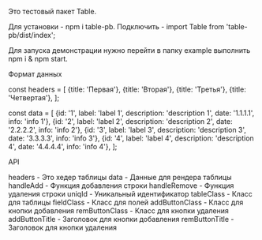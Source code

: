 Это тестовый пакет Table.

Для установки - npm i table-pb.
Подключить - import Table from 'table-pb/dist/index';

Для запуска демонстрации нужно перейти в папку example выполнить npm i & npm start.

Формат данных

const headers = [
    {title: 'Первая'},
    {title: 'Вторая'},
    {title: 'Третья'},
    {title: 'Четвертая'},
];

const data = [
    {id: '1', label: 'label 1', description: 'description 1', date: '1.1.1.1', info: 'info 1'},
    {id: '2', label: 'label 2', description: 'description 2', date: '2.2.2.2', info: 'info 2'},
    {id: '3', label: 'label 3', description: 'description 3', date: '3.3.3.3', info: 'info 3'},
    {id: '4', label: 'label 4', description: 'description 4', date: '4.4.4.4', info: 'info 4'},
];

API

headers - Это хедер таблицы
data - Данные для рендера таблицы
handleAdd - Функция добавления строки
handleRemove - Функция удаления строки
uniqId - Уникальный идентификатор
tableClass - Класс для таблицы
fieldClass - Класс для полей
addButtonClass - Класс для кнопки добавления
remButtonClass - Класс для кнопки удаления
addButtonTitle - Заголовок для кнопки добавления
remButtonTitle - Заголовок для кнопки удаления